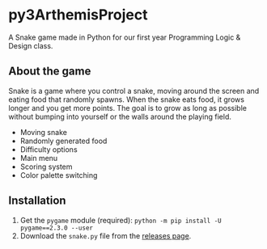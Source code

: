 # py3ArthemisProject
A Snake game made in Python for our first year Programming Logic &amp; Design class.

## About the game
Snake is a game where you control a snake, moving around the screen and eating food that randomly spawns. When the snake eats food, it grows longer and you get more points. The goal is to grow as long as possible without bumping into yourself or the walls around the playing field.
- Moving snake
- Randomly generated food
- Difficulty options
- Main menu
- Scoring system
- Color palette switching

## Installation
1. Get the `pygame` module (required): `python -m pip install -U pygame==2.3.0 --user`
2. Download the `snake.py` file from the [releases page](https://github.com/jayycrl/py3ArthemisProject/releases).
